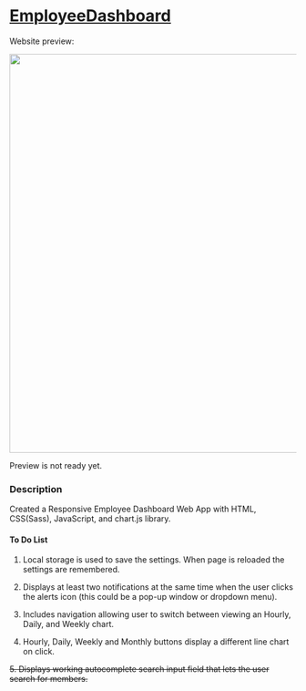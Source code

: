 # [EmployeeDashboard](https://stevesbong.github.io/EmployeeDashboard)


Website preview: 

<img src="https://github.com/Stevesbong/Stevesbong.github.io/blob/master/img/EmployeeDashboard.png" width="600" height="700">

Preview is not ready yet.


### Description

Created a Responsive Employee Dashboard Web App with HTML, CSS(Sass), JavaScript, and chart.js library.






#### To Do List
1. Local storage is used to save the settings. When page is reloaded the settings are remembered.

2. Displays at least two notifications at the same time when the user clicks the alerts icon (this could be a pop-up window or dropdown menu).

3. Includes navigation allowing user to switch between viewing an Hourly, Daily, and Weekly chart.

4. Hourly, Daily, Weekly and Monthly buttons display a different line chart on click.

<del>5. Displays working autocomplete search input field that lets the user search for members.</del>

<!-- 
- [x] @mentions, #refs, [links](), **formatting**, and <del>tags</del> supported
- [x] list syntax required (any unordered or ordered list supported)
- [x] this is a complete item
- [ ] this is an incomplete item -->